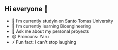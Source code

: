 ## Hi everyone 👋

<!--
**Jean0Luca/Jean0Luca** is a ✨ _special_ ✨ repository because its `README.md` (this file) appears on your GitHub profile.

Here are some ideas to get you started:
-->
- 🔭 I’m currently studyin on Santo Tomas University
- 🌱 I’m currently learning Bioengineering
- 💬 Ask me about my personal proyects
- 😄 Pronouns: Yaru
- ⚡ Fun fact: I can't stop laughing

